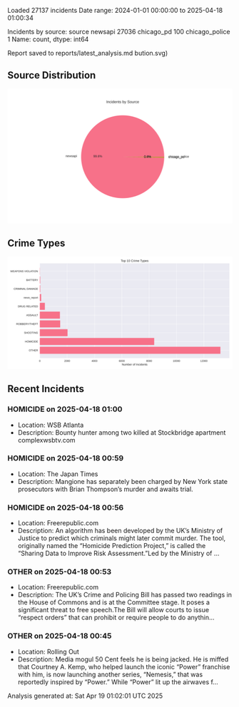 
Loaded 27137 incidents
Date range: 2024-01-01 00:00:00 to 2025-04-18 01:00:34

Incidents by source:
source
newsapi           27036
chicago_pd          100
chicago_police        1
Name: count, dtype: int64

Report saved to reports/latest_analysis.md
bution.svg)

## Source Distribution
![Source Distribution](images/source_distribution.svg)

## Crime Types
![Crime Types](images/crime_types.svg)

## Recent Incidents

### HOMICIDE on 2025-04-18 01:00
- Location: WSB Atlanta
- Description: Bounty hunter among two killed at Stockbridge apartment complexwsbtv.com


### HOMICIDE on 2025-04-18 00:59
- Location: The Japan Times
- Description: Mangione has separately been charged by New York state prosecutors with Brian Thompson’s murder and awaits trial.


### HOMICIDE on 2025-04-18 00:56
- Location: Freerepublic.com
- Description: An algorithm has been developed by the UK’s Ministry of Justice to predict which criminals might later commit murder. The tool, originally named the “Homicide Prediction Project,” is called the “Sharing Data to Improve Risk Assessment.”Led by the Ministry of …


### OTHER on 2025-04-18 00:53
- Location: Freerepublic.com
- Description: The UK’s Crime and Policing Bill has passed two readings in the House of Commons and is at the Committee stage. It poses a significant threat to free speech.The Bill will allow courts to issue “respect orders” that can prohibit or require people to do anythin…


### OTHER on 2025-04-18 00:45
- Location: Rolling Out
- Description: Media mogul 50 Cent feels he is being jacked. He is miffed that Courtney A. Kemp, who helped launch the iconic “Power” franchise with him, is now launching another series, “Nemesis,” that was reportedly inspired by “Power.” While “Power” lit up the airwaves f…

Analysis generated at: Sat Apr 19 01:02:01 UTC 2025
